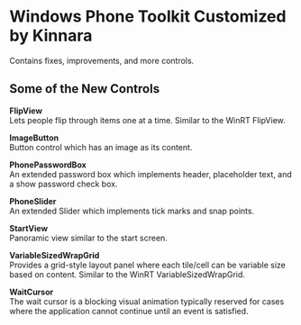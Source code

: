 # Windows Phone Toolkit Customized by Kinnara

Contains fixes, improvements, and more controls.

## Some of the New Controls

**FlipView**  
Lets people flip through items one at a time. Similar to the WinRT FlipView.

**ImageButton**  
Button control which has an image as its content.

**PhonePasswordBox**  
An extended password box which implements header, placeholder text, and a show password check box.

**PhoneSlider**  
An extended Slider which implements tick marks and snap points.

**StartView**  
Panoramic view similar to the start screen.

**VariableSizedWrapGrid**  
Provides a grid-style layout panel where each tile/cell can be variable size based on content. Similar to the WinRT VariableSizedWrapGrid.

**WaitCursor**  
The wait cursor is a blocking visual animation typically reserved for cases where the application cannot continue until an event is satisfied.
